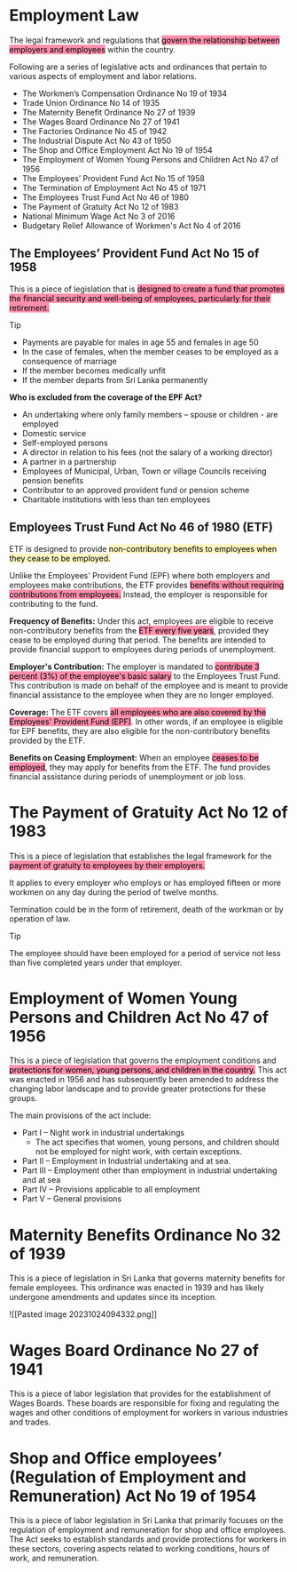 
# Employment Law

The legal framework and regulations that <mark style="background: #FF5582A6;">govern the relationship between employers and employees</mark> within the country.

Following are a series of legislative acts and ordinances that pertain to various aspects of employment and labor relations.

- The Workmen’s Compensation Ordinance No 19 of 1934
- Trade Union Ordinance No 14 of 1935
- The Maternity Benefit Ordinance No 27 of 1939
- The Wages Board Ordinance No 27 of 1941
- The Factories Ordinance No 45 of 1942
- The Industrial Dispute Act No 43 of 1950
- The Shop and Office Employment Act No 19 of 1954
- The Employment of Women Young Persons and Children Act No 47 of 1956
- The Employees’ Provident Fund Act No 15 of 1958
- The Termination of Employment Act No 45 of 1971
- The Employees Trust Fund Act No 46 of 1980
- The Payment of Gratuity Act No 12 of 1983
- National Minimum Wage Act No 3 of 2016
- Budgetary Relief Allowance of Workmen's Act No 4 of 2016

## The Employees’ Provident Fund Act No 15 of 1958

This is a piece of legislation that is <mark style="background: #FF5582A6;">designed to create a fund that promotes the financial security and well-being of employees, particularly for their retirement.</mark>

> [!tip]
> - Payments are payable for males in age 55 and females in age 50 
> - In the case of females, when the member ceases to be employed as a consequence of marriage 
> - If the member becomes medically unfit 
> - If the member departs from Sri Lanka permanently

**Who is excluded from the coverage of the EPF Act?**

- An undertaking where only family members – spouse or children - are employed 
- Domestic service 
- Self-employed persons 
- A director in relation to his fees (not the salary of a working director) 
- A partner in a partnership 
- Employees of Municipal, Urban, Town or village Councils receiving pension benefits 
- Contributor to an approved provident fund or pension scheme 
- Charitable institutions with less than ten employees


## Employees Trust Fund Act No 46 of 1980 (ETF)

ETF is designed to provide <mark style="background: #FFF3A3A6;">non-contributory benefits to employees when they cease to be employed.</mark>

Unlike the Employees' Provident Fund (EPF) where both employers and employees make contributions, the ETF provides <mark style="background: #FF5582A6;">benefits without requiring contributions from employees.</mark> Instead, the employer is responsible for contributing to the fund.

**Frequency of Benefits:** Under this act, employees are eligible to receive non-contributory benefits from the <mark style="background: #FF5582A6;">ETF every five years</mark>, provided they cease to be employed during that period. The benefits are intended to provide financial support to employees during periods of unemployment.

**Employer's Contribution:** The employer is mandated to <mark style="background: #FF5582A6;">contribute 3 percent (3%) of the employee's basic salary</mark> to the Employees Trust Fund. This contribution is made on behalf of the employee and is meant to provide financial assistance to the employee when they are no longer employed.

**Coverage:** The ETF covers <mark style="background: #FF5582A6;">all employees who are also covered by the Employees' Provident Fund (EPF)</mark>. In other words, if an employee is eligible for EPF benefits, they are also eligible for the non-contributory benefits provided by the ETF.

**Benefits on Ceasing Employment:** When an employee <mark style="background: #FF5582A6;">ceases to be employed</mark>, they may apply for benefits from the ETF. The fund provides financial assistance during periods of unemployment or job loss.

# The Payment of Gratuity Act No 12 of 1983

This is a piece of legislation that establishes the legal framework for the <mark style="background: #FF5582A6;">payment of gratuity to employees by their employers.</mark>

It applies to every employer who employs or has employed fifteen or more workmen on any day during the period of twelve months.

Termination could be in the form of retirement, death of the workman or by operation of law.

> [!tip]
> The employee should have been employed for a period of service not less than five completed years under that employer.

# Employment of Women Young Persons and Children Act No 47 of 1956

This is a piece of legislation that governs the employment conditions and <mark style="background: #FF5582A6;">protections for women, young persons, and children in the country.</mark> This act was enacted in 1956 and has subsequently been amended to address the changing labor landscape and to provide greater protections for these groups.

The main provisions of the act include:
- Part I – Night work in industrial undertakings
	- The act specifies that women, young persons, and children should not be employed for night work, with certain exceptions.
- Part II – Employment in Industrial undertaking and at sea. 
- Part III – Employment other than employment in industrial undertaking and at sea 
- Part IV – Provisions applicable to all employment 
- Part V – General provisions

# Maternity Benefits Ordinance No 32 of 1939

This is a piece of legislation in Sri Lanka that governs maternity benefits for female employees. This ordinance was enacted in 1939 and has likely undergone amendments and updates since its inception.

![[Pasted image 20231024094332.png]]

# Wages Board Ordinance No 27 of 1941

This is a piece of labor legislation that provides for the establishment of Wages Boards. These boards are responsible for fixing and regulating the wages and other conditions of employment for workers in various industries and trades.

# Shop and Office employees’ (Regulation of Employment and Remuneration) Act No 19 of 1954

This is a piece of labor legislation in Sri Lanka that primarily focuses on the regulation of employment and remuneration for shop and office employees. The Act seeks to establish standards and provide protections for workers in these sectors, covering aspects related to working conditions, hours of work, and remuneration.